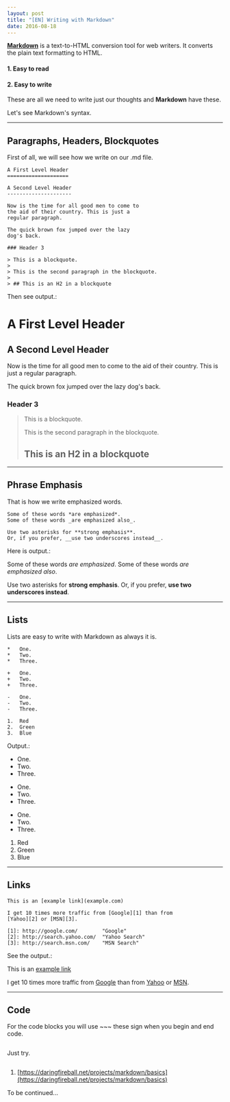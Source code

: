 ```yaml
---
layout: post
title: "[EN] Writing with Markdown"
date: 2016-08-18
---
```


[**Markdown**](https://daringfireball.net/projects/markdown/basics) is a text-to-HTML conversion tool for web writers. 
It converts the plain text formatting to HTML.

#### 1. Easy to read

#### 2. Easy to write 

These are all we need to write just our thoughts and **Markdown** have these.

Let's see Markdown's syntax.

---

## Paragraphs, Headers, Blockquotes

First of all, we will see how we write on our .md file.

~~~
A First Level Header
====================

A Second Level Header
---------------------

Now is the time for all good men to come to
the aid of their country. This is just a
regular paragraph.

The quick brown fox jumped over the lazy
dog's back.

### Header 3

> This is a blockquote.
> 
> This is the second paragraph in the blockquote.
>
> ## This is an H2 in a blockquote
~~~

Then see output.:

A First Level Header
====================

A Second Level Header
---------------------

Now is the time for all good men to come to
the aid of their country. This is just a
regular paragraph.

The quick brown fox jumped over the lazy
dog's back.

### Header 3

> This is a blockquote.
> 
> This is the second paragraph in the blockquote.
>
> ## This is an H2 in a blockquote

---

## Phrase Emphasis

That is how we write emphasized words.

~~~
Some of these words *are emphasized*.
Some of these words _are emphasized also_.

Use two asterisks for **strong emphasis**.
Or, if you prefer, __use two underscores instead__.
~~~

Here is output.: 

Some of these words *are emphasized*.
Some of these words _are emphasized also_.

Use two asterisks for **strong emphasis**.
Or, if you prefer, __use two underscores instead__.

---

## Lists

Lists are easy to write with Markdown as always it is.

~~~
*   One.
*   Two.
*   Three.

+   One.
+   Two.
+   Three.

-   One.
-   Two.
-   Three.

1.  Red
2.  Green
3.  Blue
~~~

Output.:

*   One.
*   Two.
*   Three.

+   One.
+   Two.
+   Three.

-   One.
-   Two.
-   Three.

1.  Red
2.  Green
3.  Blue

---

## Links

~~~
This is an [example link](example.com)

I get 10 times more traffic from [Google][1] than from
[Yahoo][2] or [MSN][3].

[1]: http://google.com/        "Google"
[2]: http://search.yahoo.com/  "Yahoo Search"
[3]: http://search.msn.com/    "MSN Search"
~~~

See the output.:

This is an [example link](example.com)

I get 10 times more traffic from [Google][1] than from
[Yahoo][2] or [MSN][3].

[1]: http://google.com/        "Google"
[2]: http://search.yahoo.com/  "Yahoo Search"
[3]: http://search.msn.com/    "MSN Search"

---

## Code

For the code blocks you will use ~~~ these sign when you begin and end code.

~~~
  ~~~
  Just try.
  ~~~
~~~


1. [https://daringfireball.net/projects/markdown/basics](https://daringfireball.net/projects/markdown/basics)


To be continued...
